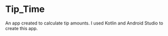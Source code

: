# Tip_Time
An app created to calculate tip amounts.  I used Kotlin and Android Studio to create this app. 
